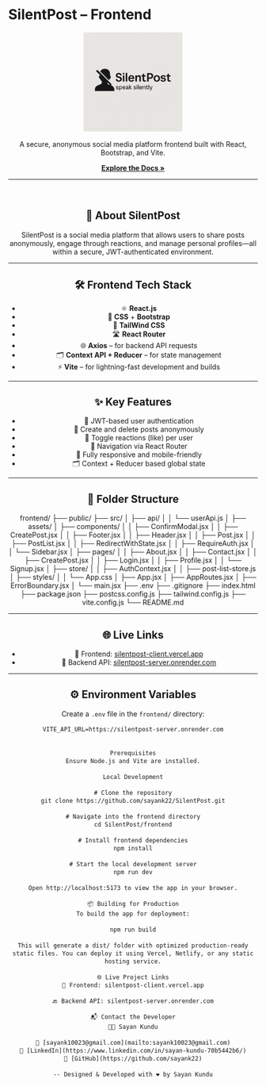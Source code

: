 # SilentPost – Frontend

  <div align="center"> <a href="https://silentpost-client.vercel.app/"> <img src="../frontend/src/assets/tagline.png" alt="SilentPost Logo" width="200" /> </a> <p> A secure, anonymous social media platform frontend built with React, Bootstrap, and Vite. </p>
<a href="https://github.com/sayank22/social-media"><strong>Explore the Docs »</strong></a>

</div>

---

<br />
<div align="center">

## 📝 About SilentPost

SilentPost is a social media platform that allows users to share posts anonymously, engage through reactions, and manage personal profiles—all within a secure, JWT-authenticated environment.

---

## 🛠️ Frontend Tech Stack

- ⚛️ **React.js**
- 🧰 **CSS** + **Bootstrap**
- 🎨 **TailWind CSS**
- 🛣️ **React Router**
- 🌐 **Axios** – for backend API requests
- 🗂️ **Context API + Reducer** – for state management
- ⚡ **Vite** – for lightning-fast development and builds

---

## ✨ Key Features

- 🔐 JWT-based user authentication
- 📝 Create and delete posts anonymously
- 💬 Toggle reactions (like) per user
- 🧭 Navigation via React Router
- 📱 Fully responsive and mobile-friendly
- 🗂️ Context + Reducer based global state

---

## 📁 Folder Structure

frontend/
├── public/
├── src/
│ ├── api/
│ │ └── userApi.js
│ ├── assets/
│ ├── components/
│ │ ├── ConfirmModal.jsx
│ │ ├── CreatePost.jsx
│ │ ├── Footer.jsx
│ │ ├── Header.jsx
│ │ ├── Post.jsx
│ │ ├── PostList.jsx
│ │ ├── RedirectWithState.jsx
│ │ ├── RequireAuth.jsx
│ │ └── Sidebar.jsx
│ ├── pages/
│ │ ├── About.jsx
│ │ ├── Contact.jsx
│ │ ├── CreatePost.jsx
│ │ ├── Login.jsx
│ │ ├── Profile.jsx
│ │ └── Signup.jsx
│ ├── store/
│ │ ├── AuthContext.jsx
│ │ ├── post-list-store.js
│ ├── styles/
│ │ └── App.css
│ ├── App.jsx
│ ├── AppRoutes.jsx
│ ├── ErrorBoundary.jsx
│ └── main.jsx
├── .env
├── .gitignore
├── index.html
├── package.json
├── postcss.config.js
├── tailwind.config.js
├── vite.config.js
└── README.md

---

## 🌐 Live Links

- 🔗 Frontend: [silentpost-client.vercel.app](https://silentpost-client.vercel.app)
- 🔗 Backend API: [silentpost-server.onrender.com](https://silentpost-server.onrender.com)

---

## ⚙️ Environment Variables

Create a `.env` file in the `frontend/` directory:

```env
VITE_API_URL=https://silentpost-server.onrender.com


Prerequisites
Ensure Node.js and Vite are installed.

Local Development

# Clone the repository
git clone https://github.com/sayank22/SilentPost.git

# Navigate into the frontend directory
cd SilentPost/frontend

# Install frontend dependencies
npm install

# Start the local development server
npm run dev

Open http://localhost:5173 to view the app in your browser.

📦 Building for Production
To build the app for deployment:

npm run build

This will generate a dist/ folder with optimized production-ready static files. You can deploy it using Vercel, Netlify, or any static hosting service.

🌐 Live Project Links
🎯 Frontend: silentpost-client.vercel.app

🔙 Backend API: silentpost-server.onrender.com

📬 Contact the Developer
👨‍💻 Sayan Kundu

📧 [sayank10023@gmail.com](mailto:sayank10023@gmail.com)
💼 [LinkedIn](https://www.linkedin.com/in/sayan-kundu-70b5442b6/)
🐙 [GitHub](https://github.com/sayank22)

-- Designed & Developed with ❤️ by Sayan Kundu
```
